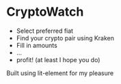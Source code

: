 # CryptoWatch

- Select preferred fiat
- Find your crypto pair using Kraken
- Fill in amounts
- ...
- profit! (at least I hope you do)

Built using lit-element for my pleasure
